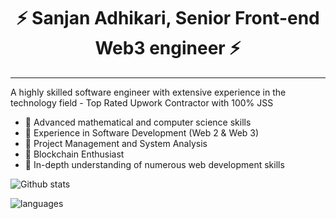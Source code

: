 <h1 align="center">⚡️ Sanjan Adhikari, Senior Front-end Web3 engineer ⚡️</h1>

---

A highly skilled software engineer with extensive experience in the technology field - Top Rated Upwork Contractor with 100% JSS

- 💪 Advanced mathematical and computer science skills
- 💪 Experience in Software Development (Web 2 & Web 3)
- 💪 Project Management and System Analysis
- 💪 Blockchain Enthusiast
- 💪 In-depth understanding of numerous web development skills


![Github stats](https://github-readme-stats.vercel.app/api?username=sanjanadhikari1)

![languages](https://github-readme-stats-one-bice.vercel.app/api/top-langs/?username=sanjanadhikari1&langs_count=10&layout=compact)
